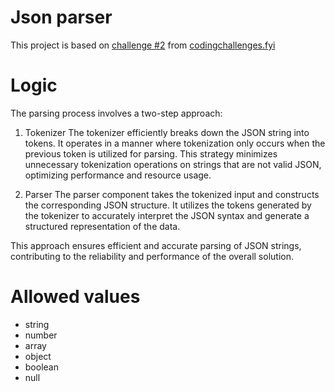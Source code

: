 # Json parser

This project is based on [challenge #2](https://codingchallenges.fyi/challenges/challenge-json-parser/) from [codingchallenges.fyi](https://codingchallenges.fyi/)

# Logic
The parsing process involves a two-step approach:

1. Tokenizer
The tokenizer efficiently breaks down the JSON string into tokens. It operates in a manner where tokenization only occurs when the previous token is utilized for parsing. This strategy minimizes unnecessary tokenization operations on strings that are not valid JSON, optimizing performance and resource usage.

2. Parser
The parser component takes the tokenized input and constructs the corresponding JSON structure. It utilizes the tokens generated by the tokenizer to accurately interpret the JSON syntax and generate a structured representation of the data.

This approach ensures efficient and accurate parsing of JSON strings, contributing to the reliability and performance of the overall solution.

# Allowed values
* string
* number
* array
* object
* boolean
* null
